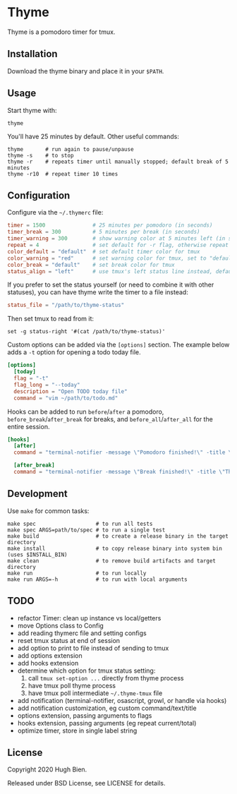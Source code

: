# Thyme

Thyme is a pomodoro timer for tmux.

## Installation

Download the thyme binary and place it in your `$PATH`.

## Usage

Start thyme with:

```
thyme
```

You'll have 25 minutes by default. Other useful commands:

```
thyme       # run again to pause/unpause
thyme -s    # to stop
thyme -r    # repeats timer until manually stopped; default break of 5 minutes
thyme -r10  # repeat timer 10 times
```

## Configuration

Configure via the `~/.thymerc` file:

```toml
timer = 1500               # 25 minutes per pomodoro (in seconds)
timer_break = 300          # 5 minutes per break (in seconds)
timer_warning = 300        # show warning color at 5 minutes left (in seconds)
repeat = 4                 # set default for -r flag, otherwise repeat indefinitely
color_default = "default"  # set default timer color for tmux
color_warning = "red"      # set warning color for tmux, set to "default" to disable
color_break = "default"    # set break color for tmux
status_align = "left"      # use tmux's left status line instead, defaults to "right"
```

If you prefer to set the status yourself (or need to combine it with other statuses), you can have
thyme write the timer to a file instead:

```toml
status_file = "/path/to/thyme-status"
```

Then set tmux to read from it:

```
set -g status-right '#(cat /path/to/thyme-status)'
```

Custom options can be added via the `[options]` section. The example below adds a `-t` option for
opening a todo today file.

```toml
[options]
  [today]
  flag = "-t"
  flag_long = "--today"
  description = "Open TODO today file"
  command = "vim ~/path/to/todo.md"
```

Hooks can be added to run `before`/`after` a pomodoro, `before_break`/`after_break` for breaks,
and `before_all`/`after_all` for the entire session.

```toml
[hooks]
  [after]
  command = "terminal-notifier -message \"Pomodoro finished!\" -title \"Thyme\""

  [after_break]
  command = "terminal-notifier -message \"Break finished!\" -title \"Thyme\""
```

## Development

Use `make` for common tasks:

```
make spec                   # to run all tests
make spec ARGS=path/to/spec # to run a single test
make build                  # to create a release binary in the target directory
make install                # to copy release binary into system bin (uses $INSTALL_BIN)
make clean                  # to remove build artifacts and target directory
make run                    # to run locally
make run ARGS=-h            # to run with local arguments
```

## TODO

* refactor Timer: clean up instance vs local/getters
* move Options class to Config
* add reading thymerc file and setting configs
* reset tmux status at end of session
* add option to print to file instead of sending to tmux
* add options extension
* add hooks extension
* determine which option for tmux status setting:
  1. call `tmux set-option ...` directly from thyme process
  2. have tmux poll thyme process
  3. have tmux poll intermediate `~/.thyme-tmux` file
* add notification (terminal-notifier, osascript, growl, or handle via hooks)
* add notification customization, eg custom command/text/title
* options extension, passing arguments to flags
* hooks extension, passing arguments (eg repeat current/total)
* optimize timer, store in single label string

## License

Copyright 2020 Hugh Bien.

Released under BSD License, see LICENSE for details.
